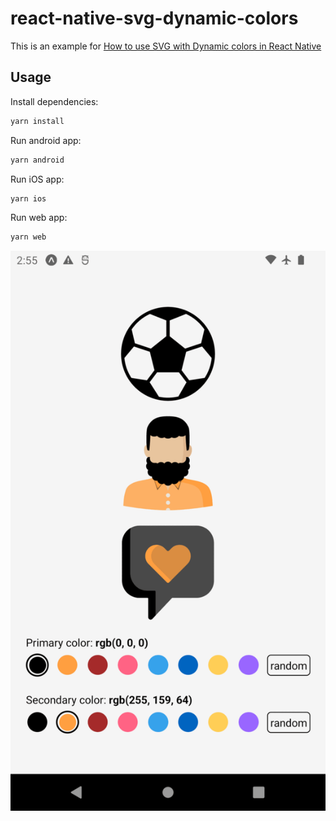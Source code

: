 # react-native-svg-dynamic-colors

This is an example for [How to use SVG with Dynamic colors in React Native](https://medium.com/p/171a94e8a8e2)

## Usage

Install dependencies:
```bash
yarn install
```

Run android app:
```bash
yarn android
```

Run iOS app:
```bash
yarn ios
```

Run web app:
```bash
yarn web
```

![result](result.gif)